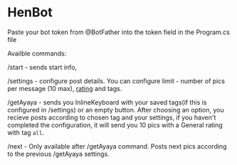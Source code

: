 # HenBot

Paste your bot token from @BotFather into the token field in the Program.cs file

Availble commands:

/start - sends start info,

/settings - configure post details. You can configure limit - number of pics per message (10 max), [rating](https://gelbooru.com/index.php?page=wiki&s=view&id=2535) and tags.

/getAyaya - sends you InlineKeyboard with your saved tags(if this is configured in /settings) or an empty button. After choosing an option, you recieve posts according to chosen tag and your settings, if you haven't completed the configuration, it will send you 10 pics with a General rating with tag `all`.

/next - Only available after /getAyaya command. Posts next pics according to the previous /getAyaya settings.
